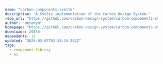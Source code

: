 ```yaml
---
name: "carbon-components-svelte"
description: "A Svelte implementation of the Carbon Design System."
repo_url: "https://github.com/carbon-design-system/carbon-components-svelte"
author: "metonym"
homepage: "https://github.com/carbon-design-system/carbon-components-svelte"
downloads: 20336
dependents: 13
updated: "2025-03-07T02:38:15.282Z"
tags: 
  - component-library
  - ui
---
```

